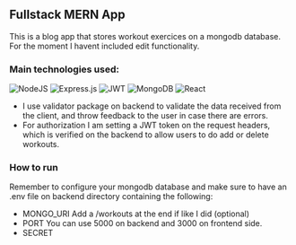 ## Fullstack MERN App

This is a blog app that stores workout exercices on a mongodb database.
For the moment I havent included edit functionality.

### Main technologies used:

![NodeJS](https://img.shields.io/badge/node.js-6DA55F?style=for-the-badge&logo=node.js&logoColor=white)
![Express.js](https://img.shields.io/badge/express.js-%23404d59.svg?style=for-the-badge&logo=express&logoColor=%2361DAFB)
![JWT](https://img.shields.io/badge/JWT-black?style=for-the-badge&logo=JSON%20web%20tokens)
![MongoDB](https://img.shields.io/badge/MongoDB-%234ea94b.svg?style=for-the-badge&logo=mongodb&logoColor=white)
![React](https://img.shields.io/badge/react-%2320232a.svg?style=for-the-badge&logo=react&logoColor=%2361DAFB)

- I use validator package on backend to validate the data received from the client, and throw feedback to the user in case there are errors.
- For authorization I am setting a JWT token on the request headers, which is verified on the backend to allow users to do add or delete workouts.

### How to run

Remember to configure your mongodb database and make sure to have an .env file on backend directory containing the following:

- MONGO_URI
  Add a /workouts at the end if like I did (optional)
- PORT
  You can use 5000 on backend and 3000 on frontend side.
- SECRET
